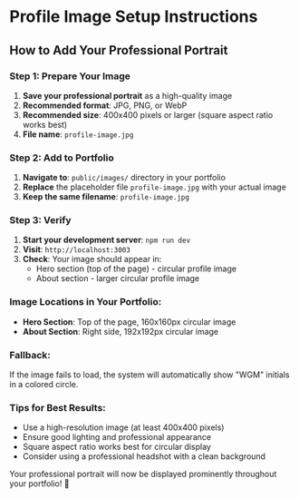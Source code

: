 # Profile Image Setup Instructions

## How to Add Your Professional Portrait

### Step 1: Prepare Your Image
1. **Save your professional portrait** as a high-quality image
2. **Recommended format**: JPG, PNG, or WebP
3. **Recommended size**: 400x400 pixels or larger (square aspect ratio works best)
4. **File name**: `profile-image.jpg`

### Step 2: Add to Portfolio
1. **Navigate to**: `public/images/` directory in your portfolio
2. **Replace** the placeholder file `profile-image.jpg` with your actual image
3. **Keep the same filename**: `profile-image.jpg`

### Step 3: Verify
1. **Start your development server**: `npm run dev`
2. **Visit**: `http://localhost:3003`
3. **Check**: Your image should appear in:
   - Hero section (top of the page) - circular profile image
   - About section - larger circular profile image

### Image Locations in Your Portfolio:
- **Hero Section**: Top of the page, 160x160px circular image
- **About Section**: Right side, 192x192px circular image

### Fallback:
If the image fails to load, the system will automatically show "WGM" initials in a colored circle.

### Tips for Best Results:
- Use a high-resolution image (at least 400x400 pixels)
- Ensure good lighting and professional appearance
- Square aspect ratio works best for circular display
- Consider using a professional headshot with a clean background

Your professional portrait will now be displayed prominently throughout your portfolio! 🎉
